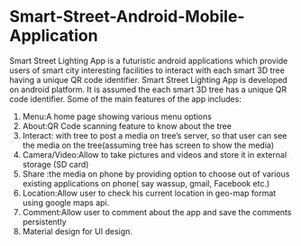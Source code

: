 # Smart-Street-Android-Mobile-Application
Smart Street Lighting App is a futuristic android applications which provide users of smart city interesting facilities to interact with each smart 3D tree having a unique QR code identifier.
Smart Street Lighting App is developed on android platform. It is assumed the each smart 3D tree has a unique QR code identifier.
Some of the main features of the app includes:
1. Menu:A home page showing various menu options
2. About:QR Code scanning feature to know about the tree
3. Interact: with tree to post a media on tree’s server, so that user can see the media on the tree(assuming tree has screen to show the media)
4. Camera/Video:Allow to take pictures and videos and store it in external storage (SD card)
5. Share :the media on phone by providing option to choose out of various existing applications on phone( say wassup, gmail, Facebook etc.)
6. Location:Allow user to check his current location in geo-map format using google maps api.
7. Comment:Allow user to comment about the app and save the comments persistently
8. Material design for UI design.
